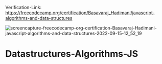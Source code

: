 Verification-Link: https://freecodecamp.org/certification/Basavaraj_Hadimani/javascript-algorithms-and-data-structures

![screencapture-freecodecamp-org-certification-Basavaraj-Hadimani-javascript-algorithms-and-data-structures-2022-09-15-12_52_19](https://user-images.githubusercontent.com/106008685/191198527-af2940fd-afa2-4853-b084-5f72adc8256f.png)
# Datastructures-Algorithms-JS
